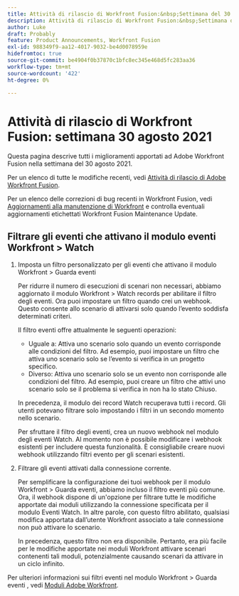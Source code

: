 ```yaml
---
title: Attività di rilascio di Workfront Fusion:&nbsp;Settimana del 30 agosto 2021
description: Attività di rilascio di Workfront Fusion:&nbsp;Settimana del 30 agosto 2021
author: Luke
draft: Probably
feature: Product Announcements, Workfront Fusion
exl-id: 988349f9-aa12-4017-9032-be4d0078959e
hidefromtoc: true
source-git-commit: be4904f0b37870c1bfc8ec345e468d5fc283aa36
workflow-type: tm+mt
source-wordcount: '422'
ht-degree: 0%

---
```


# Attività di rilascio di Workfront Fusion: settimana 30 agosto 2021

Questa pagina descrive tutti i miglioramenti apportati ad Adobe Workfront Fusion nella settimana del 30 agosto 2021.

Per un elenco di tutte le modifiche recenti, vedi [Attività di rilascio di Adobe Workfront Fusion](../../../product-announcements/product-releases/fusion-release-activity/fusion-release-activity.md).

Per un elenco delle correzioni di bug recenti in Workfront Fusion, vedi [Aggiornamenti alla manutenzione di Workfront](https://one.workfront.com/s/article/Workfront-Maintenance-Updates-1882317350) e controlla eventuali aggiornamenti etichettati Workfront Fusion Maintenance Update.

## Filtrare gli eventi che attivano il modulo eventi Workfront > Watch

1. Imposta un filtro personalizzato per gli eventi che attivano il modulo Workfront > Guarda eventi

   Per ridurre il numero di esecuzioni di scenari non necessari, abbiamo aggiornato il modulo Workfront > Watch records per abilitare il filtro degli eventi. Ora puoi impostare un filtro quando crei un webhook. Questo consente allo scenario di attivarsi solo quando l’evento soddisfa determinati criteri.

   Il filtro eventi offre attualmente le seguenti operazioni:

   * Uguale a: Attiva uno scenario solo quando un evento corrisponde alle condizioni del filtro. Ad esempio, puoi impostare un filtro che attiva uno scenario solo se l’evento si verifica in un progetto specifico.
   * Diverso: Attiva uno scenario solo se un evento non corrisponde alle condizioni del filtro. Ad esempio, puoi creare un filtro che attivi uno scenario solo se il problema si verifica in non ha lo stato Chiuso.

   In precedenza, il modulo dei record Watch recuperava tutti i record. Gli utenti potevano filtrare solo impostando i filtri in un secondo momento nello scenario.

   Per sfruttare il filtro degli eventi, crea un nuovo webhook nel modulo degli eventi Watch. Al momento non è possibile modificare i webhook esistenti per includere questa funzionalità. È consigliabile creare nuovi webhook utilizzando filtri evento per gli scenari esistenti.

1. Filtrare gli eventi attivati dalla connessione corrente.

   Per semplificare la configurazione dei tuoi webhook per il modulo Workfront > Guarda eventi, abbiamo incluso il filtro eventi più comune. Ora, il webhook dispone di un&#39;opzione per filtrare tutte le modifiche apportate dai moduli utilizzando la connessione specificata per il modulo Eventi Watch. In altre parole, con questo filtro abilitato, qualsiasi modifica apportata dall’utente Workfront associato a tale connessione non può attivare lo scenario.

   In precedenza, questo filtro non era disponibile. Pertanto, era più facile per le modifiche apportate nei moduli Workfront attivare scenari contenenti tali moduli, potenzialmente causando scenari da attivare in un ciclo infinito.

Per ulteriori informazioni sui filtri eventi nel modulo Workfront > Guarda eventi , vedi [Moduli Adobe Workfront](../../../workfront-fusion/apps-and-their-modules/workfront-modules.md).

